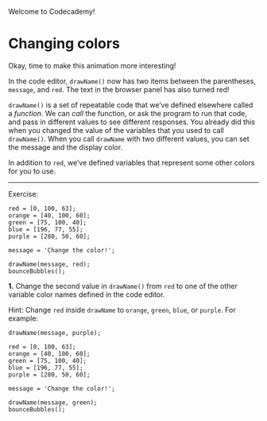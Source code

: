 Welcome to Codecademy!
# Changing colors

Okay, time to make this animation more interesting!

In the code editor, `drawName()` now has two items between the parentheses, `message`, and `red`. The text in the browser panel has also turned red!

`drawName()` is a set of repeatable code that we’ve defined elsewhere called a _function_. We can _call_ the function, or ask the program to run that code, and pass in different values to see different responses. You already did this when you changed the value of the variables that you used to call `drawName()`. When you call `drawName` with two different values, you can set the message and the display color.

In addition to `red`, we’ve defined variables that represent some other colors for you to use.

---

Exercise:

```JS
red = [0, 100, 63];
orange = [40, 100, 60];
green = [75, 100, 40];
blue = [196, 77, 55];
purple = [280, 50, 60];

message = 'Change the color!';

drawName(message, red);
bounceBubbles();
```

**1.** Change the second value in `drawName()` from `red` to one of the other variable color names defined in the code editor.

Hint: Change `red` inside `drawName` to `orange`, `green`, `blue`, or `purple`. For example:
```JS
drawName(message, purple);
```

```JS
red = [0, 100, 63];
orange = [40, 100, 60];
green = [75, 100, 40];
blue = [196, 77, 55];
purple = [280, 50, 60];

message = 'Change the color!';

drawName(message, green);
bounceBubbles();
```